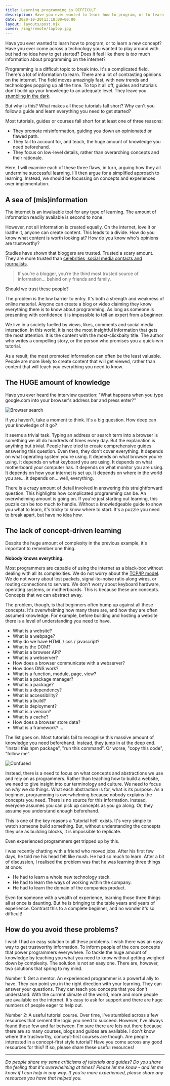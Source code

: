 ```yaml
---
title: Learning programming is DIFFICULT
description: Have you ever wanted to learn how to program, or to learn a new concept? Have you ever come across a technology you wanted to play around with but had no idea how to get started?
date: 2020-10-20T13:18:00+00:00
layout: layouts/post.njk
cover: /img/remote/laptop.jpg
---
```


Have you ever wanted to learn how to program, or to learn a new concept? Have you ever come across a technology you wanted to play around with but had no idea how to get started? Does it feel like there is *too* much information about programming on the internet?

Programming is a difficult topic to break into. It's a complicated field. There's a lot of information to learn. There are a lot of contrasting opinions on the internet. The field moves amazingly fast, with new trends and technologies popping up all the time. To top it all off, guides and tutorials don't build up your knowledge to an adequate level. They leave you [stumbling in the dark](https://dev.to/dglsparsons/the-drug-of-online-tutorials-2od4).

But why is this? What makes all these tutorials fall short? Why can't you follow a guide and learn everything you need to get started?

Most tutorials, guides or courses fall short for at least one of three reasons:
- They promote misinformation, guiding you down an opinionated or flawed path.
- They fail to account for, and teach, the huge amount of knowledge you need beforehand.
- They focus on low-level details, rather than overarching concepts and their rationale.

Here, I will examine each of these three flaws, in turn, arguing how they all undermine successful learning. I'll then argue for a simplified approach to learning. Instead, we should be focussing on concepts and experiences over implementation.


## A sea of (mis)information

The internet is an invaluable tool for any type of learning. The amount of information readily available is second to none.

However, not all information is created equally. On the internet, love it or loathe it, anyone can create content. This leads to a divide. How do you know what content is worth looking at? How do you know who's opinions are trustworthy?

Studies have shown that bloggers are trusted. Trusted a scary amount. They are more trusted than [celebrities, social media contacts and journalists](https://moreniche.com/blog/bloggers-are-third-most-trusted-by-consumers/).

> If you’re a blogger, you’re the third most trusted source of information... behind only friends and family.

Should we trust these people?

The problem is the low barrier to entry. It's both a strength and weakness of online material. Anyone can create a blog or video claiming they know everything there is to know about programming. As long as someone is presenting with confidence it is impossible to tell an expert from a beginner.

We live in a society fuelled by views, likes, comments and social media interaction. In this world, it is not the most insightful information that gets the most attention. It is the content with the most-clickbaity title. The author who writes a compelling story, or the person who promises you a quick-win tutorial.

As a result, the most promoted information can often be the least valuable. People are more likely to create content that will get viewed, rather than content that will teach you everything you need to know.


## The HUGE amount of knowledge

Have you ever heard the interview question: "What happens when you type google.com into your browser's address bar and press enter?"

![Browser search](/img/remote/search.jpg)

If you haven't, take a moment to think. It's a big question. How deep can your knowledge of it go?

It seems a trivial task. Typing an address or search term into a browser is something we all do hundreds of times every day. But the explanation is anything but trivial. People have tried to create [comprehensive guides](https://github.com/alex/what-happens-when) answering this question. Even then, they don't cover everything. It depends on what operating system you're using. It depends on what browser you're using. It depends on what keyboard you are using. It depends on what motherboard your computer has. It depends on what monitor you are using. It depends on how your internet is set up. It depends on where in the world you are... it depends on... well, everything.

There is a crazy amount of detail involved in answering this straightforward question. This highlights how complicated programming can be. An overwhelming amount is going on. If you're just starting out learning, this puzzle can be too much to handle. Without a knowledgeable guide to show you what to learn, it's tricky to know where to start. It's a puzzle you need to break apart, but have no idea how.


## The lack of concept-driven learning

Despite the huge amount of complexity in the previous example, it's important to remember one thing.

**Nobody knows everything.**

Most programmers are capable of using the internet as a black-box without dealing with all its complexities. We do not worry about the [TCP/IP model](https://en.wikipedia.org/wiki/Internet_protocol_suite). We do not worry about lost packets, signal-to-noise ratio along wires, or routing connections to servers. We don't worry about keyboard hardware, operating systems, or motherboards. This is because these are concepts. Concepts that we can abstract away.

The problem, though, is that beginners often bump up against all these concepts. It's overwhelming how many there are, and how they are often assumed knowledge. For example, before building and hosting a website there is a level of understanding you need to have.
- What is a website?
- What is a webpage?
- Why do we have HTML / css / javascript?
- What is the DOM?
- What is a browser API?
- What is a webserver?
- How does a browser communicate with a webserver?
- How does DNS work?
- What is a function, module, page, view?
- What is a package manager?
- What is a package?
- What is a dependency?
- What is accessibility?
- What is a build?
- What is deployment?
- What is a version?
- What is a cache?
- How does a browser store data?
- What is a framework?
...

The list goes on. Most tutorials fail to recognise this massive amount of knowledge you need beforehand. Instead, they jump in at the deep end. "Install this npm package", "run this command". Or worse, "copy this code", "follow me".

![Confused](/img/remote/confused.png)

Instead, there is a need to focus on what concepts and abstractions we use and rely on as programmers. Rather than teaching how to build a website, we need to give insight into our terminology and culture. We need to focus on _why_ we do things. What each abstraction is for, what is its purpose. As a beginner, programming is overwhelming because nobody explains the concepts you need. There is no source for this information. Instead, everyone assumes you can pick up concepts as you go along. Or, they assume you understand enough beforehand.

This is one of the key reasons a 'tutorial hell' exists. It's very simple to watch someone build something. But, without understanding the concepts they use as building blocks, it is impossible to replicate.

Even experienced programmers get tripped up by this.

I was recently chatting with a friend who moved jobs. After his first few days, he told me his head felt like mush. He had so much to learn. After a bit of discussion, I realised the problem was that he was learning three things at once:
- He had to learn a whole new technology stack.
- He had to learn the ways of working within the company.
- He had to learn the domain of the companies product.

Even for someone with a wealth of experience, learning those three things all at once is daunting. But he is bringing to the table years and years of experience. Contrast this to a complete beginner, and no wonder it's so difficult!

## How do you avoid these problems?

I wish I had an easy solution to all these problems. I wish there was an easy way to get trustworthy information. To inform people of the core concepts that power programmers everywhere. To tackle the huge amount of knowledge by teaching you what you need to know without getting weighed down by complexity. The solution is not an easy one. There are, however, two solutions that spring to my mind.

Number 1: Get a mentor. An experienced programmer is a powerful ally to have. They can point you in the right direction with your learning. They can answer your questions. They can teach you concepts that you don't understand. With the current climate of the world, more and more people are available on the internet. It's easy to ask for support and there are huge numbers of people eager to help out.

Number 2: A useful tutorial course. Over time, I've stumbled across a few resources that cement the logic you need to succeed. However, I've always found these few and far between. I'm sure there are lots out there because there are so many courses, blogs and guides are available. I don't know where the trustworthy, concept-first courses are though. Are people interested in a concept-first style tutorial? Have you come across any good resources for this? If so, please share these useful resources!

---

*Do people share my same criticisms of tutorials and guides? Do you share the feeling that it's overwhelming at times? Please let me know - and let me know if I can help in any way. If you're more experienced, please share any resources you have that helped you.*
